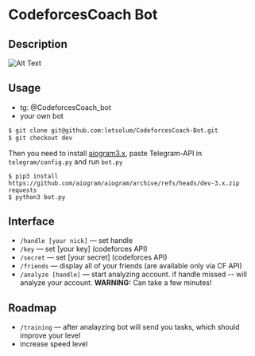 # CodeforcesCoach Bot

## Description
![Alt Text](utils/toGif.gif)

## Usage
- tg: @CodeforcesCoach_bot
- your own bot
```bash
$ git clone git@github.com:letsolum/CodeforcesCoach-Bot.git
$ git checkout dev
```
Then you need to install [aiogram3.x](https://github.com/aiogram/aiogram), paste Telegram-API in ```telegram/config.py``` and run ```bot.py```
```
$ pip3 install https://github.com/aiogram/aiogram/archive/refs/heads/dev-3.x.zip requests
$ python3 bot.py
```

## Interface
- ```/handle [your nick]``` — set handle
- ```/key``` — set [your key] (codeforces API)
- ```/secret``` — set [your secret] (codeforces API)
- ```/friends``` — display all of your friends (are available only via CF API)
- ```/analyze [handle]``` — start analyzing account. if handle missed -- will analyze your account. <b>WARNING:</b> Can take a few minutes! 

## Roadmap
- ```/training``` — after analayzing bot will send you tasks, which should improve your level
- increase speed level
